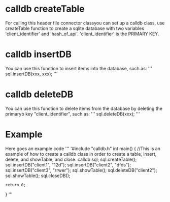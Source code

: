 # calldb createTable
For calling this header file connector classyou can set up a calldb class, use createTable function to create a sqlite database with two variables 'client_identifier' and 'hash_of_api'. 'client_identifier' is the PRIMARY KEY.

# calldb insertDB
You can use this function to insert items into the database, such as:
'''
sql.insertDB(xxx, xxx);
'''

# calldb deleteDB
You can use this function to delete items from the database by deleting the primaryb key "client_identifier", such as:
'''
sql.deleteDB(xxx);
'''

# Example

Here goes an example code
'''
'#include "calldb.h"
int main() {
	//This is an example of how to create a calldb class in order to create a table, insert, delete, and showTable, and close.
    calldb sql;
    sql.createTable();
    sql.insertDB("client1", "12d");
    sql.insertDB("client2", "dfds");
    sql.insertDB("client3", "rrwer");
    sql.showTable();
    sql.deleteDB("client2");
    sql.showTable();
    sql.closeDB();
    
    return 0;
}
'''